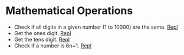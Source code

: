 # Mathematical Operations

* Check if all digits in a given number (1 to 10000) are the same. [Repl](https://repl.it/@KevinEwig/AllDigitsTheSame)
* Get the ones digit. [Repl](https://repl.it/@KevinEwig/GetTheOnesDigit)
* Get the tens digit. [Repl](https://repl.it/@KevinEwig/GetTheTensDigit)
* Check if a number is 6n+1. [Repl](https://repl.it/@KevinEwig/Is6n1)

